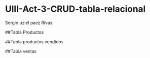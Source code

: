 # UIII-Act-3-CRUD-tabla-relacional
Sergio uziel paez Rivas

##Tabla Productos


##Tabla productos vendidos

##Tabla ventas
